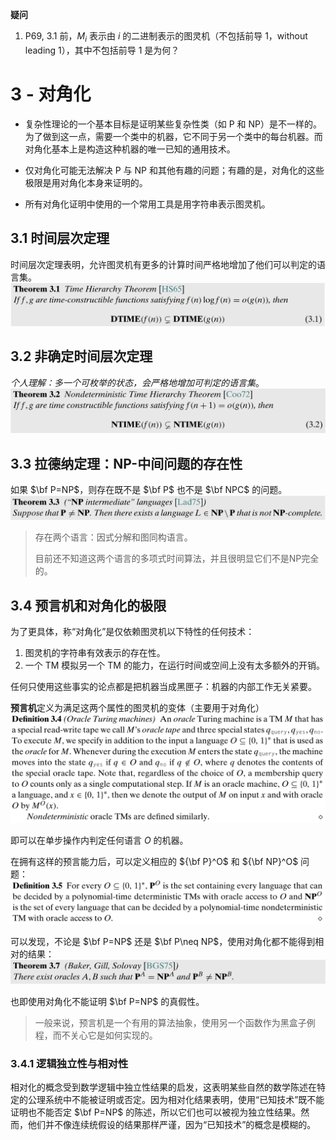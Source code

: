 **疑问**

1. P69, 3.1 前，$M_i$ 表示由 $i$ 的二进制表示的图灵机（不包括前导 1，without leading 1），其中不包括前导 1 是为何？

# 3 - 对角化

- 复杂性理论的一个基本目标是证明某些复杂性类（如 P 和 NP）是不一样的。为了做到这一点，需要一个类中的机器，它不同于另一个类中的每台机器。而对角化基本上是构造这种机器的唯一已知的通用技术。

- 仅对角化可能无法解决 P 与 NP 和其他有趣的问题；有趣的是，对角化的这些极限是用对角化本身来证明的。

- 所有对角化证明中使用的一个常用工具是用字符串表示图灵机。

## 3.1 时间层次定理

时间层次定理表明，允许图灵机有更多的计算时间严格地增加了他们可以判定的语言集。<img src="note.assets/image-20210413154810792.png" alt="image-20210413154810792" style="zoom:50%;" />

## 3.2 非确定时间层次定理

*个人理解：多一个可枚举的状态，会严格地增加可判定的语言集*。<img src="note.assets/image-20210413155046516.png" alt="image-20210413155046516" style="zoom:50%;" />

## 3.3 拉德纳定理：NP-中间问题的存在性

如果 $\bf P=NP$，则存在既不是 $\bf P$ 也不是 $\bf NPC$ 的问题。<img src="note.assets/image-20210413155222559.png" alt="image-20210413155222559" style="zoom: 50%;" />

> 存在两个语言：因式分解和图同构语言。
>
> 目前还不知道这两个语言的多项式时间算法，并且很明显它们不是NP完全的。

## 3.4 预言机和对角化的极限

为了更具体，称“对角化”是仅依赖图灵机以下特性的任何技术：

1. 图灵机的字符串有效表示的存在性。
2. 一个 TM 模拟另一个 TM 的能力，在运行时间或空间上没有太多额外的开销。

任何只使用这些事实的论点都是把机器当成黑匣子：机器的内部工作无关紧要。

**预言机**定义为满足这两个属性的图灵机的变体（主要用于对角化）<img src="note.assets/image-20210413155839380.png" alt="image-20210413155839380" style="zoom:50%;" />

即可以在单步操作内判定任何语言 $O$ 的机器。

在拥有这样的预言能力后，可以定义相应的 ${\bf P}^O$ 和 ${\bf NP}^O$ 问题：<img src="note.assets/image-20210413160048562.png" alt="image-20210413160048562" style="zoom:50%;" />

可以发现，不论是 $\bf P=NP$ 还是 $\bf P\neq NP$，使用对角化都不能得到相对的结果：<img src="note.assets/image-20210413160624098.png" alt="image-20210413160624098" style="zoom:50%;" />

也即使用对角化不能证明 $\bf P=NP$ 的真假性。

> 一般来说，预言机是一个有用的算法抽象，使用另一个函数作为黑盒子例程，而不关心它是如何实现的。

### 3.4.1 逻辑独立性与相对性

相对化的概念受到数学逻辑中独立性结果的启发，这表明某些自然的数学陈述在特定的公理系统中不能被证明或否定。因为相对化结果表明，使用“已知技术”既不能证明也不能否定 $\bf P=NP$ 的陈述，所以它们也可以被视为独立性结果。然而，他们并不像连续统假设的结果那样严谨，因为“已知技术”的概念是模糊的。

